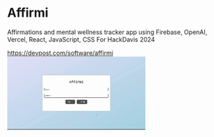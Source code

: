 # Affirmi
Affirmations and mental wellness tracker app using Firebase, OpenAI, Vercel, React, JavaScript, CSS
For HackDavis 2024

https://devpost.com/software/affirmi
![](https://github.com/walson6/affirmi-deploy/blob/master/affirmiDemo.gif)
